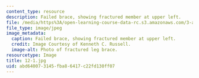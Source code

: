 ```yaml
---
content_type: resource
description: Failed brace, showing fractured member at upper left.
file: /media/https%3A/open-learning-course-data-rc.s3.amazonaws.com/3-a27-case-studies-in-forensic-metallurgy-fall-2007/abd640073145fba86417c22fd130ff07_12-1.jpg
file_type: image/jpeg
image_metadata:
  caption: Failed brace, showing fractured member at upper left.
  credit: Image Courtesy of Kenneth C. Russell.
  image-alt: Photo of fractured leg brace.
resourcetype: Image
title: 12-1.jpg
uid: abd64007-3145-fba8-6417-c22fd130ff07
---
```

